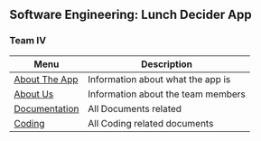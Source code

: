 ## Software Engineering: Lunch Decider App
### Team IV

|           Menu            |            Description            |
| ------------------------- | --------------------------------- |
|[About The App](./App_Info)| Information about what the app is |
|[About Us](./About_The_Team)     | Information about the team members|
|[Documentation](./Documentation)| All Documents related        |
|[Coding](./Coding)         | All Coding related documents    |

